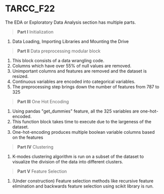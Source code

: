# TARCC_F22

The EDA or Exploratory Data Analysis section has multiple parts. 

> **Part I** Initialization
1. Data Loading, Importing Libraries and Mounting the Drive

> **Part II** Data preprocessing modular block
  1. This block consists of a data wrangling code.
  2. Columns which have over 55% of null values are removed.
  3. Unimportant columns and features are removed and the dataset is resized.
  4. Continuous variables are encoded into categorical variables.
  5. The preprocessing step brings down the number of features from 787 to 325
  
> **Part III** One Hot Encoding
  1. Using pandas "get_dummies" feature, all the 325 variables are one-hot-encoded.
  2. This function block takes time to execute due to the largeness of the dataset.
  3. One-hot-encoding produces multiple boolean variable columns based on the features
 
> **Part IV** Clustering
  1. K-modes clustering algorithm is run on a subset of the dataset to visualize the division of the data into different clusters.
   
> **Part V** Feature Selection
  1. (Under construction) Feature selection methods like recursive feature elimination and backwards feature selection using scikit library is run. 
  
